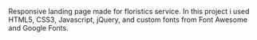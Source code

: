 Responsive landing page made for floristics service.
In this project i used HTML5, CSS3, Javascript, jQuery, and custom fonts from Font Awesome and Google Fonts.
